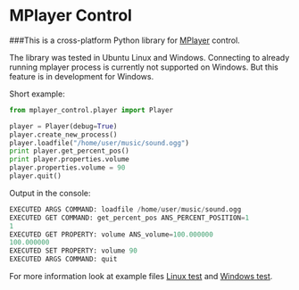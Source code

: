 MPlayer Control
===============

###This is a cross-platform Python library for [MPlayer](http://www.mplayerhq.hu/) control.

The library was tested in Ubuntu Linux and Windows.
Connecting to already running mplayer process is currently not supported on Windows.
But this feature is in development for Windows.

Short example:
``` Python
from mplayer_control.player import Player

player = Player(debug=True)
player.create_new_process()
player.loadfile("/home/user/music/sound.ogg")
print player.get_percent_pos()
print player.properties.volume
player.properties.volume = 90
player.quit()
```
Output in the console:
``` Python
EXECUTED ARGS COMMAND: loadfile /home/user/music/sound.ogg
EXECUTED GET COMMAND: get_percent_pos ANS_PERCENT_POSITION=1
1
EXECUTED GET PROPERTY: volume ANS_volume=100.000000
100.000000
EXECUTED SET PROPERTY: volume 90
EXECUTED ARGS COMMAND: quit
```
For more information look at example files 
[Linux test](https://github.com/Seg-mel/mplayer_control/blob/master/linux_test.py)
and
[Windows test](https://github.com/Seg-mel/mplayer_control/blob/master/win_test.py).
